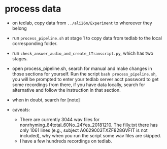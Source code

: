 # process data
+ on tedlab, copy data from  `../ali26m/Experiment` to whereever they belong
+ run `process_pipeline.sh` at stage 1 to copy data from tedlab to the local corresponding folder.
+ run `check_answer_audio_and_create_tTranscript.py`, which has two stages. 

+ open process_pipeline.sh, search for manual and make changes in those sections for yourself. Run the script `bash process_pipeline.sh`, you will be prompted to enter your tedlab server acct password to get some recordings from there, if you have data locally, search for alternative and follow the instruction in that section.
+ when in doubt, search for [note]
+ caveats:
  + There are currently 3044 wav files for nonrhyming_84total_60No_24Yes_20181210. The filly.txt there has only 1061 lines (e.g., subject A0629003TXZF828GVFIT is not included), why when you run the script some wav files are skipped.
  + I have a few hundreds recordings on tedlab.

